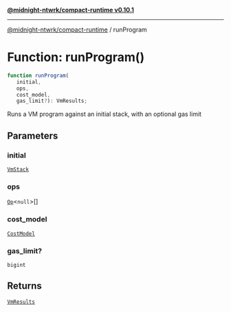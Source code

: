 [**@midnight-ntwrk/compact-runtime v0.10.1**](../README.md)

***

[@midnight-ntwrk/compact-runtime](../globals.md) / runProgram

# Function: runProgram()

```ts
function runProgram(
   initial, 
   ops, 
   cost_model, 
   gas_limit?): VmResults;
```

Runs a VM program against an initial stack, with an optional gas limit

## Parameters

### initial

[`VmStack`](../classes/VmStack.md)

### ops

[`Op`](../type-aliases/Op.md)\<`null`\>[]

### cost\_model

[`CostModel`](../classes/CostModel.md)

### gas\_limit?

`bigint`

## Returns

[`VmResults`](../classes/VmResults.md)
